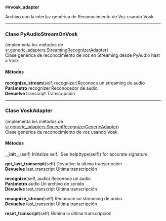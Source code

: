 ##**vosk\_adapter** 


Archivo con la interfaz genérica de Reconocimiento de Voz usando Vosk  

 --- 

 
### Clase **PyAudioStreamOnVosk**
(implementa los métodos de [sr.generic\_adapters.StreamingRecognizerAdapter](generic_adapters.md#StreamingRecognizerAdapter)) 
      Clase genérica de reconocimiento de voz en Streaming desde PyAudio hasta Vosk  

#### Métodos
**recognize\_stream**(self, recognizer)Reconoce un streaming de audio
**Parámetro** recognizer Reconocedor de audio
**Devuelve** transcript Transcripción

 --- 
 
### Clase **VoskAdapter**
(implementa los métodos de [sr.generic\_adapters.SpeechRecognizerGenericAdapter](generic_adapters.md#SpeechRecognizerGenericAdapter)) 
      Clase genérica de reconocimiento de voz usando Vosk  

#### Métodos
**\_\_init\_\_**(self)
Initialize self.  See help(type(self)) for accurate signature.

**get\_last\_transcript**(self)
Devuelve la última transcripción
**Devuelve** last\_transcript Última transcripción

**recognize**(self, audio)
Reconoce un audio
**Parámetro** audio Un archivo de sonido
**Devuelve** last\_transcript Última transcripción

**recognize\_stream**(self)
Reconoce un streaming de audio
**Devuelve** last\_transcript Última transcripción

**reset\_transcript**(self)
Elimina la última transcripción

